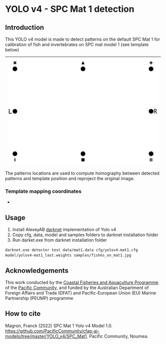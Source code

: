 # YOLO v4 - SPC Mat 1 detection

## Introduction
This YOLO v4 model is made to detect patterns on the default SPC Mat 1 for calibration of fish and invertebrates on SPC mat model 1 (see template below)

| ![Mat1 template](./mat1.png) |
|-|

The patterns locations are used to compute homography between detected patterns and template position and reproject the original image.


### Template mapping coordinates

* 

## Usage
1. Install AlexeyAB [darknet](https://github.com/AlexeyAB/darknet) implementation of Yolo v4
2. Copy cfg, data, model and samples folders to darknet installation folder
3. Run darket.exe from darknet installation folder

`darknet.exe detector test data/mat1.data cfg/yolov4-mat1.cfg model/yolov4-mat1_last.weights samples/fishes_on_mat1.jpg`

## Acknowledgements

This work conducted by the [Coastal Fisheries and Aquaculture Programme](https://fame.spc.int) of the [Pacific Community](https://www.spc.int), and funded by the Australian Department of Foreign Affairs and Trade (DFAT) and Pacific-European Union (EU) Marine Partnership (PEUMP) programme

## How to cite

Magron, Franck (2022) SPC Mat 1 Yolo v4 Model 1.0. https://github.com/PacificCommunity/cfap-ai-models/tree/master/YOLO_v4/SPC_Mat1. Pacific Community, Noumea.


